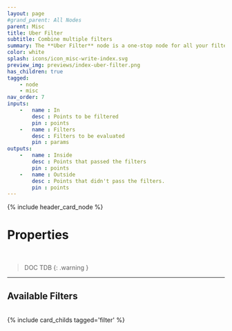 ```yaml
---
layout: page
#grand_parent: All Nodes
parent: Misc
title: Uber Filter
subtitle: Combine multiple filters
summary: The **Uber Filter** node is a one-stop node for all your filtering needs.
color: white
splash: icons/icon_misc-write-index.svg
preview_img: previews/index-uber-filter.png
has_children: true
tagged: 
    - node
    - misc
nav_order: 7
inputs:
    -   name : In
        desc : Points to be filtered
        pin : points
    -   name : Filters
        desc : Filters to be evaluated
        pin : params
outputs:
    -   name : Inside
        desc : Points that passed the filters
        pin : points
    -   name : Outside
        desc : Points that didn't pass the filters.
        pin : points
---
```


{% include header_card_node %}

# Properties
<br>

> DOC TDB
{: .warning }

---
## Available Filters
<br>
{% include card_childs tagged='filter' %}